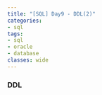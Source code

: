 ```yaml
---
title: "[SQL] Day9 - DDL(2)"
categories:
- sql
tags:
- sql
- oracle
- database
classes: wide
---
```



### DDL
